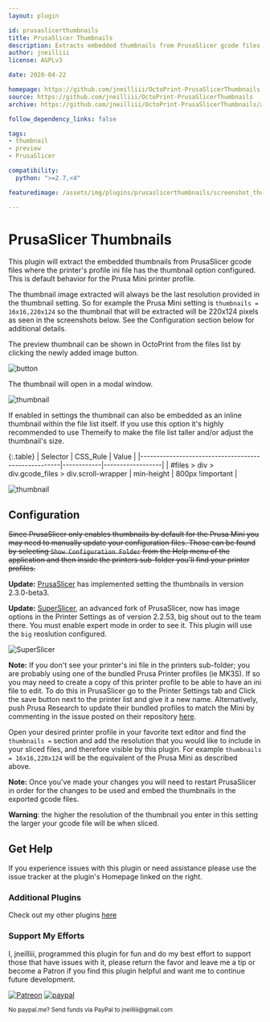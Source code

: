 ```yaml
---
layout: plugin

id: prusaslicerthumbnails
title: PrusaSlicer Thumbnails
description: Extracts embedded thumbnails from PrusaSlicer gcode files.
author: jneilliii
license: AGPLv3

date: 2020-04-22

homepage: https://github.com/jneilliii/OctoPrint-PrusaSlicerThumbnails
source: https://github.com/jneilliii/OctoPrint-PrusaSlicerThumbnails
archive: https://github.com/jneilliii/OctoPrint-PrusaSlicerThumbnails/archive/master.zip

follow_dependency_links: false

tags:
- thumbnail
- preview
- PrusaSlicer

compatibility:
  python: ">=2.7,<4"

featuredimage: /assets/img/plugins/prusaslicerthumbnails/screenshot_thumbnail.png

---
```


# PrusaSlicer Thumbnails

This plugin will extract the embedded thumbnails from PrusaSlicer gcode files where the printer's profile ini file has the thumbnail option configured. This is default behavior for the Prusa Mini printer profile.

The thumbnail image extracted will always be the last resolution provided in the thumbnail setting. So for example the Prusa Mini setting is `thumbnails = 16x16,220x124` so the thumbnail that will be extracted will be 220x124 pixels as seen in the screenshots below. See the Configuration section below for additional details.

The preview thumbnail can be shown in OctoPrint from the files list by clicking the newly added image button.

![button](/assets/img/plugins/prusaslicerthumbnails/screenshot_button.png)

The thumbnail will open in a modal window.

![thumbnail](/assets/img/plugins/prusaslicerthumbnails/screenshot_thumbnail.png)

If enabled in settings the thumbnail can also be embedded as an inline thumbnail within the file list itself. If you use this option it's highly recommended to use Themeify to make the file list taller and/or adjust the thumbnail's size.

{:.table}
| Selector                                            | CSS_Rule   | Value            |
|-----------------------------------------------------|------------|------------------|
| #files > div > div.gcode_files > div.scroll-wrapper | min-height | 800px !important |

![thumbnail](/assets/img/plugins/prusaslicerthumbnails/screenshot_inline_thumbnail.png)

## Configuration

~~Since PrusaSlicer only enables thumbnails by default for the Prusa Mini you may need to manually update your configuration files. Those can be found by selecting `Show Configuration Folder` from the Help menu of the application and then inside the printers sub-folder you'll find your printer profiles.~~

**Update:** [PrusaSlicer](https://github.com/prusa3d/PrusaSlicer/issues/4112) has implemented setting the thumbnails in version 2.3.0-beta3.

**Update:** [SuperSlicer](https://github.com/supermerill/SuperSlicer), an advanced fork of PrusaSlicer, now has image options in the Printer Settings as of version 2.2.53, big shout out to the team there. You must enable expert mode in order to see it. This plugin will use the `big` reoslution configured.

![SuperSlicer](/assets/img/plugins/prusaslicerthumbnails/screenshot_superslicer.png)

**Note:** If you don't see your printer's ini file in the printers sub-folder; you are probably using one of the bundled Prusa Printer profiles (ie MK3S). If so you may need to create a copy of this printer profile to be able to have an ini file to edit. To do this in PrusaSlicer go to the Printer Settings tab and Click the save button next to the printer list and give it a new name. Alternatively, push Prusa Research to update their bundled profiles to match the Mini by commenting in the issue posted on their repository [here](https://github.com/prusa3d/PrusaSlicer/issues/3488).

Open your desired printer profile in your favorite text editor and find the `thumbnails =` section and add the resolution that you would like to include in your sliced files, and therefore visible by this plugin. For example `thumbnails = 16x16,220x124` will be the equivalent of the Prusa Mini as described above.

**Note:** Once you've made your changes you will need to restart PrusaSlicer in order for the changes to be used and embed the thumbnails in the exported gcode files.

**Warning**: the higher the resolution of the thumbnail you enter in this setting the larger your gcode file will be when sliced.

## Get Help

If you experience issues with this plugin or need assistance please use the issue tracker at the plugin's Homepage linked on the right.

### Additional Plugins

Check out my other plugins [here](https://plugins.octoprint.org/by_author/#jneilliii)

### Support My Efforts
I, jneilliii, programmed this plugin for fun and do my best effort to support those that have issues with it, please return the favor and leave me a tip or become a Patron if you find this plugin helpful and want me to continue future development.

[![Patreon](/assets/img/plugins/prusaslicerthumbnails/patreon-with-text-new.png)](https://www.patreon.com/jneilliii) [![paypal](/assets/img/plugins/prusaslicerthumbnails/paypal-with-text.png)](https://paypal.me/jneilliii)

<small>No paypal.me? Send funds via PayPal to jneilliii&#64;gmail&#46;com</small>
